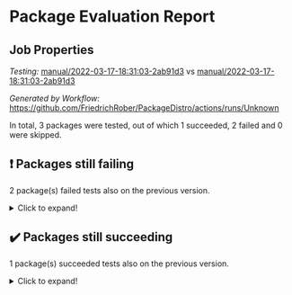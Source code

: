 # Package Evaluation Report

## Job Properties

*Testing:* [manual/2022-03-17-18:31:03-2ab91d3](https://github.com/FriedrichRober/PackageDistro/blob/data/reports/manual/2022-03-17-18:31:03-2ab91d3/test-status.json) vs [manual/2022-03-17-18:31:03-2ab91d3](https://github.com/FriedrichRober/PackageDistro/blob/data/reports/manual/2022-03-17-18:31:03-2ab91d3/test-status.json)

*Generated by Workflow:* https://github.com/FriedrichRober/PackageDistro/actions/runs/Unknown

In total, 3 packages were tested, out of which 1 succeeded, 2 failed and 0 were skipped.

## :exclamation: Packages still failing

2 package(s) failed tests also on the previous version.<details> <summary>Click to expand!</summary>

- aclib 1.3.4 <br>
- agt 0.2 <br>
</details>

## :heavy_check_mark: Packages still succeeding

1 package(s) succeeded tests also on the previous version.<details> <summary>Click to expand!</summary>

- ace 5.5 <br>
</details>


